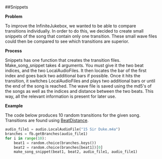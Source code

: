 ##Snippets

**Problem**

To improve the InfiniteJukebox, we wanted to be able to compare transitions individually. In order to do this, we decided to create small snippets of the song that contain only one transition. These small wave files could then be compared to see which transitions are superior.

**Process**

Snippets has one function that creates the transition files. Make_song_snippet takes 4 arguments. You must give it the two beat indices, and the two LocalAudioFiles. It then locates the bar of the first index and goes back two additional bars if possible. Once it hits the transition, it switches LocalAudioFiles and plays two additional bars or until the end of the song is reached. The wave file is saved using the md5's of the songs as well as the indices and distance between the two beats. This way, all the relevant information is present for later use.

**Example**

The code below produces 10 random transitions for the given song. Transitions are found using [BeatDistance].

```python
audio_file1 = audio.LocalAudioFile("15 Sir Duke.m4a")
branches = fb.getBranches(audio_file1)
for i in range(10):
    beat1 = random.choice(branches.keys())
    beat2 = random.choice(branches[beat1])[0]
    make_song_snippet(beat1, beat2, audio_file1, audio_file1)
```
[BeatDistance]:https://github.com/jlstack/PythonEchonestRemix/tree/master/BeatDistance
